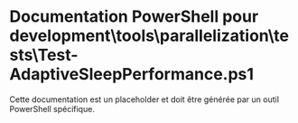 # Documentation PowerShell pour development\tools\parallelization\tests\Test-AdaptiveSleepPerformance.ps1

Cette documentation est un placeholder et doit être générée par un outil PowerShell spécifique.
